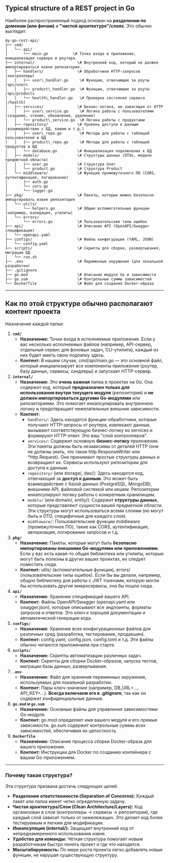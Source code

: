 ## Typical structure of a REST project in Go

Наиболее распространенный подход основан на **разделении по доменам (или фичам)** и **"чистой архитектуре"/слоях**. Это обычно выглядит:

```
my-go-rest-api/  
├── cmd/  
│   └── api/  
│       └── main.go           \# Точка входа в приложение, инициализация сервера и роутера.  
├── internal/                   \# Внутренний код, который не должен импортироваться извне репозитория.  
│   ├── handlers/               \# Обработчики HTTP-запросов (контроллеры)  
│   │   ├── user\_handler.go     \# Функции, отвечающие за роуты /api/users  
│   │   ├── product\_handler.go  \# Функции, отвечающие за роуты /api/products  
│   │   └── health\_handler.go   \# Проверка состояния сервиса (/health)  
│   ├── services/               \# Бизнес-логика, не зависящая от HTTP  
│   │   ├── user\_service.go     \# Логика работы с пользователями (создание, чтение, обновление, удаление)  
│   │   └── product\_service.go  \# Логика работы с продуктами  
│   ├── repository/             \# Уровень доступа к данным (взаимодействие с БД, кешем и т.д.)  
│   │   ├── user\_repo.go        \# Методы для работы с таблицей пользователей в БД  
│   │   ├── product\_repo.go     \# Методы для работы с таблицей продуктов в БД  
│   │   └── database.go         \# Инициализация подключения к БД  
│   ├── models/                 \# Структуры данных (DTOs, модели предметной области)  
│   │   ├── user.go             \# Структура User  
│   │   └── product.go          \# Структура Product  
│   └── middleware/             \# Функции промежуточного ПО (CORS, аутентификация, логирование)  
│       ├── auth.go  
│       └── cors.go  
│       └── logger.go  
├── pkg/                        \# Пакеты, которые можно безопасно импортировать извне репозитория  
│   └── utils/  
│       └── helpers.go          \# Общие вспомогательные функции (например, валидация, утилиты)  
│   └── errors/  
│       └── errors.go           \# Пользовательские типы ошибок  
├── api/                        \# Описание API (OpenAPI/Swagger спецификации)  
│   └── openapi.yaml  
├── configs/                    \# Файлы конфигурации (YAML, JSON)  
│   └── config.yaml  
├── scripts/                    \# Скрипты для сборки, развертывания, миграции БД  
│   └── run.sh  
├── .env                        \# Переменные окружения (для локальной разработки)  
├── .gitignore  
├── go.mod                      \# Описание модуля Go и зависимости  
├── go.sum                      \# Контрольные суммы зависимостей  
└── Dockerfile                  \# Файл для создания Docker-образа
```

---

## **Как по этой структуре обычно располагают контент проекта**

Назначение каждой папки:

1. **`cmd/`**  
   * **Назначение:** Точки входа в исполняемые приложения. Если у вас несколько исполняемых файлов (например, API-сервер, отдельный сервис для фоновых задач, CLI-утилита), каждый из них будет иметь свою подпапку здесь.  
   * **Контент:** В нашем случае, cmd/api/main.go — это основной файл, который инициализирует все компоненты приложения (роутер, базу данных, сервисы, хэндлеры) и запускает HTTP-сервер.  
2. **`internal/`**  
   * **Назначение:** Это **очень важная** папка в проектах на Go. Она содержит код, который **предназначен только для использования внутри текущего модуля** (репозитория) и **не должен импортироваться другими Go-модулями** или репозиториями. Это помогает инкапсулировать внутреннюю логику и предотвращает нежелательные внешние зависимости.  
   * **Контент:**  
     * `handlers/`: Здесь находятся функции-обработчики, которые получают HTTP-запросы от роутера, извлекают данные, вызывают соответствующую бизнес-логику из services и формируют HTTP-ответ. Это ваш "слой контроллеров".  
     * `services/`: Содержит основную **бизнес-логику** приложения. Эти пакеты должны быть независимы от деталей HTTP (они не должны знать, что такое http.ResponseWriter или \*http.Request). Они принимают простые структуры данных и возвращают их. Сервисы используют репозитории для доступа к данным.  
     * `repository/` (или storage/, dao/): Здесь находится код, отвечающий за **доступ к данным**. Это может быть взаимодействие с базой данных (PostgreSQL, MongoDB), внешними API, файловой системой или кешем. Репозитории инкапсулируют логику работы с конкретным хранилищем.  
     * `models/` (или domain/, entity/): Содержит **структуры данных**, которые представляют сущности вашей предметной области. Эти структуры могут использоваться всеми слоями (но могут быть и DTO, специфичные для каждого слоя).  
     * `middleware/`: Пользовательские функции middleware (промежуточное ПО), такие как CORS, аутентификация, авторизация, логирование запросов и т.д.  
3. **`pkg/`**  
   * **Назначение:** Пакеты, которые могут быть **безопасно импортированы внешними Go-модулями или приложениями**. Если у вас есть какая-то общая библиотека или утилиты, которые могут быть полезны в других ваших проектах, их следует поместить сюда.  
   * **Контент:** utils/ (вспомогательные функции), errors/ (пользовательские типы ошибок). Если бы вы делали, например, общую библиотеку для работы с JWT токенами, которую могли бы использовать другие микросервисы, она бы пошла сюда.  
4. **`api/`**  
   * **Назначение:** Хранение спецификаций вашего API.  
   * **Контент:** Файлы OpenAPI/Swagger (openapi.yaml или swagger.json), которые описывают все эндпоинты, форматы запросов и ответов. Это ключ к хорошей документации и автоматической генерации кода.  
5. **`configs/`**  
   * **Назначение:** Хранение всех конфигурационных файлов для различных сред (разработка, тестирование, продакшен).  
   * **Контент:** config.yaml, config.json, config.toml и т.д. Эти файлы обычно читаются приложением при старте.  
6. **`scripts/`**  
   * **Назначение:** Скрипты автоматизации различных задач.  
   * **Контент:** Скрипты для сборки Docker-образов, запуска тестов, миграции базы данных, развертывания.  
7. **`.env`**  
   * **Назначение:** Файл для хранения переменных окружения, используемых для локальной разработки.  
   * **Контент:** Пары ключ-значение (например, DB\_URL=..., API\_KEY=...). **Всегда включаем его в .gitignore**, так как он содержит конфиденциальные данные.  
8. **`go.mod` и `go.sum`**  
   * **Назначение:** Основные файлы для управления зависимостями Go-модуля.  
   * **Контент:** go.mod определяет имя вашего модуля и его прямые зависимости. go.sum содержит контрольные суммы всех зависимостей, обеспечивая их целостность.  
9. **`Dockerfile`**  
   * **Назначение:** Описание процесса сборки Docker-образа для вашего приложения.  
   * **Контент:** Инструкции для Docker по созданию контейнера с вашим Go-приложением.

---

### **Почему такая структура?**

Эта структура призвана достичь следующих целей:

* **Разделение ответственности (Separation of Concerns):** Каждый пакет или папка имеет четко определенную задачу.  
* **Чистая архитектура/Слои (Clean Architecture/Layers):** Код организован в слои (контроллеры \-\> сервисы \-\> репозитории), где каждый слой зависит только от нижележащих. Это делает код более тестируемым и легким для модификации.  
* **Инкапсуляция (internal/):** Защищает внутренний код от непреднамеренного использования извне.  
* **Удобство для команды:** Чёткая структура помогает новым разработчикам быстро понять проект и где что находится.  
* **Масштабируемость:** По мере роста проекта легко добавлять новые функции, не нарушая существующую структуру.